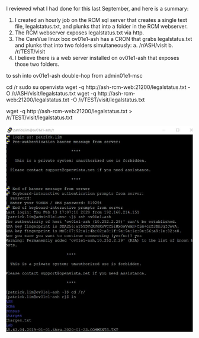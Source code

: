 I reviewed what I had done for this last September, and here is a summary:
 
1.	I created an hourly job on the RCM sql server that creates a single text file, legalstatus.txt, and plunks that into a folder in the RCM webserver.
2.	The RCM webserver exposes legalstatus.txt via http.
3.	The CareVue linux box ov01e1-ash has a CRON that grabs legalstatus.txt and plunks that into two folders simultaneously:
a.	/r/ASH/visit
b.	/r/TEST/visit
4.	I believe there is a web server installed on ov01e1-ash that exposes those two folders.
 


to ssh into ov01e1-ash double-hop from admin01e1-msc

cd /r
sudo su openvista
wget -q http://ash-rcm-web:21200/legalstatus.txt -O /r/ASH/visit/legalstatus.txt
wget -q http://ash-rcm-web:21200/legalstatus.txt -O /r/TEST/visit/legalstatus.txt

wget -q http://ash-rcm-web:21200/legalstatus.txt > /r/TEST/visit/legalstatus.txt

![image.png](/.attachments/image-ce694b5f-47b6-4805-b1dd-ce905b8bde75.png)